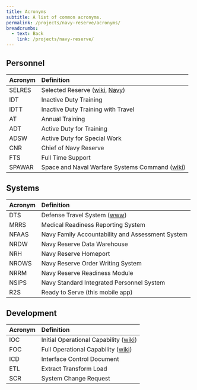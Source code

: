 ```yaml
---
title: Acronyms
subtitle: A list of common acronyms.
permalink: /projects/navy-reserve/acronyms/
breadcrumbs:
  - text: Back
    link: /projects/navy-reserve/
---
```


## Personnel

Acronym | Definition
:------ | :---------
SELRES  | Selected Reserve ([wiki](http://en.wikipedia.org/wiki/Selected_Reserve), [Navy](http://www.public.navy.mil/bupers-npc/officer/communitymanagers/reserve/selres/Pages/default.aspx))
IDT     | Inactive Duty Training
IDTT    | Inactive Duty Training with Travel
AT      | Annual Training
ADT     | Active Duty for Training
ADSW    | Active Duty for Special Work
CNR     | Chief of Navy Reserve
FTS     | Full Time Support
SPAWAR  | Space and Naval Warfare Systems Command ([wiki](http://en.wikipedia.org/wiki/Space_and_Naval_Warfare_Systems_Command))

## Systems

Acronym | Definition
:------ | :---------
DTS     | Defense Travel System ([www](http://www.defensetravel.osd.mil))
MRRS    | Medical Readiness Reporting System
NFAAS   | Navy Family Accountability and Assessment System
NRDW    | Navy Reserve Data Warehouse
NRH     | Navy Reserve Homeport
NROWS   | Navy Reserve Order Writing System
NRRM    | Navy Reserve Readiness Module
NSIPS   | Navy Standard Integrated Personnel System
R2S     | Ready to Serve (this mobile app)

## Development

Acronym | Definition
:------ | :---------
IOC     | Initial Operational Capability ([wiki](http://en.wikipedia.org/wiki/Initial_operating_capability))
FOC     | Full Operational Capability ([wiki](http://en.wikipedia.org/wiki/Full_operational_capability))
ICD     | Interface Control Document
ETL     | Extract Transform Load
SCR     | System Change Request
